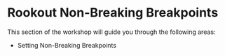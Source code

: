 # Rookout Non-Breaking Breakpoints

This section of the workshop will guide you through the following areas:

* Setting Non-Breaking Breakpoints